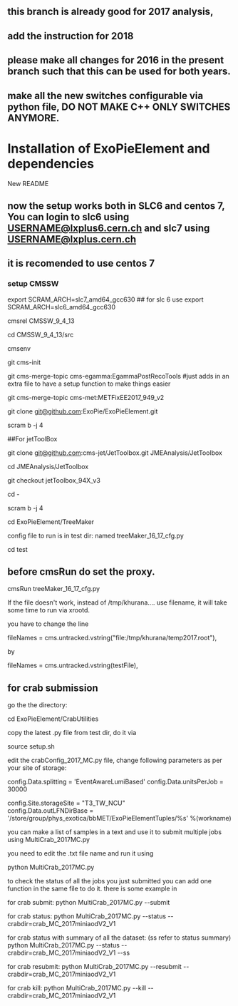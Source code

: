 ## this branch is already good for 2017 analysis, 
## add the instruction for 2018
## please make all changes for 2016 in the present branch such that this can be used for both years. 

## make all the new switches configurable via python file, DO NOT MAKE C++ ONLY SWITCHES ANYMORE. 

# Installation of ExoPieElement and dependencies
New README

## now the setup works both in SLC6 and centos 7, You can login to slc6 using USERNAME@lxplus6.cern.ch   and slc7 using USERNAME@lxplus.cern.ch

## it is recomended to use centos 7 

### setup CMSSW

export SCRAM_ARCH=slc7_amd64_gcc630     ## for slc 6 use export SCRAM_ARCH=slc6_amd64_gcc630 

cmsrel CMSSW_9_4_13

cd CMSSW_9_4_13/src

cmsenv

git cms-init

git cms-merge-topic cms-egamma:EgammaPostRecoTools #just adds in an extra file to have a setup function to make things easier


git cms-merge-topic cms-met:METFixEE2017_949_v2


git clone git@github.com:ExoPie/ExoPieElement.git

scram b -j 4 


##For jetToolBox

git clone git@github.com:cms-jet/JetToolbox.git JMEAnalysis/JetToolbox

cd JMEAnalysis/JetToolbox

git checkout jetToolbox_94X_v3

cd -

scram b -j 4


cd ExoPieElement/TreeMaker

config file to run is in test dir: named treeMaker_16_17_cfg.py 

cd test 

## before cmsRun do set the proxy. 

cmsRun treeMaker_16_17_cfg.py

If the file doesn't work, instead of /tmp/khurana.... use filename, it will take some time to run via xrootd. 

you have to change the line 

fileNames = cms.untracked.vstring("file:/tmp/khurana/temp2017.root"),

by

fileNames = cms.untracked.vstring(testFile),


## for crab submission 

go the the directory: 

cd ExoPieElement/CrabUtilities

copy the latest .py file from test dir, do it via

source setup.sh


edit the crabConfig_2017_MC.py file, change following parameters as per your site of storage: 

config.Data.splitting = 'EventAwareLumiBased'
config.Data.unitsPerJob = 30000

config.Site.storageSite = "T3_TW_NCU"                                                                                                                                                                      
config.Data.outLFNDirBase = '/store/group/phys_exotica/bbMET/ExoPieElementTuples/%s' %(workname)

you can make a list of samples in a text and use it to submit multiple jobs using MultiCrab_2017MC.py

you need to edit the .txt file name and run it using 

python MultiCrab_2017MC.py

 to check the status of all the jobs you just submitted you can add one function in the same file to do it. there is some example in 




for crab submit: 
python MultiCrab_2017MC.py --submit 

for crab status: 
python MultiCrab_2017MC.py --status --crabdir=crab_MC_2017miniaodV2_V1

for crab status with summary of all the dataset:  (ss refer to status summary)
python MultiCrab_2017MC.py --status --crabdir=crab_MC_2017miniaodV2_V1 --ss 

for crab resubmit: 
python MultiCrab_2017MC.py --resubmit --crabdir=crab_MC_2017miniaodV2_V1

for crab kill: 
python MultiCrab_2017MC.py --kill --crabdir=crab_MC_2017miniaodV2_V1

